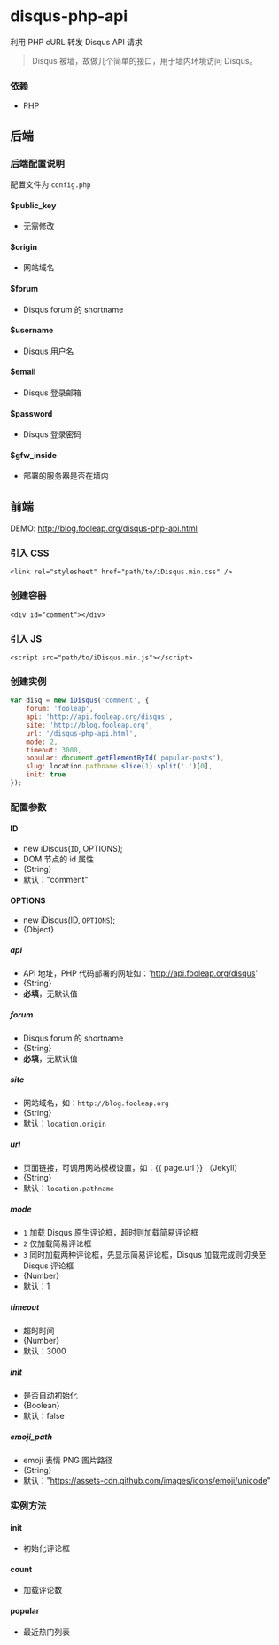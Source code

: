 disqus-php-api
===========
利用 PHP cURL 转发 Disqus API 请求

> Disqus 被墙，故做几个简单的接口，用于墙内环境访问 Disqus。

### 依赖

* PHP

## 后端

### 后端配置说明

配置文件为 `config.php`

#### $public_key

* 无需修改

#### $origin 

* 网站域名

#### $forum

* Disqus forum 的 shortname

#### $username

* Disqus 用户名

#### $email

* Disqus 登录邮箱

#### $password

* Disqus 登录密码

#### $gfw_inside

* 部署的服务器是否在墙内

## 前端

DEMO: http://blog.fooleap.org/disqus-php-api.html

### 引入 CSS

    <link rel="stylesheet" href="path/to/iDisqus.min.css" />

### 创建容器

    <div id="comment"></div>

### 引入 JS

    <script src="path/to/iDisqus.min.js"></script>

### 创建实例

```javascript
var disq = new iDisqus('comment', {
    forum: 'fooleap',
    api: 'http://api.fooleap.org/disqus',
    site: 'http://blog.fooleap.org',
    url: '/disqus-php-api.html',
    mode: 2,
    timeout: 3000,
    popular: document.getElementById('popular-posts'),
    slug: location.pathname.slice(1).split('.')[0],
    init: true
});
```

### 配置参数

#### ID

* new iDisqus(`ID`, OPTIONS);
* DOM 节点的 id 属性
* {String}
* 默认："comment"

#### OPTIONS

* new iDisqus(ID, `OPTIONS`);
* {Object}

##### api

* API 地址，PHP 代码部署的网址如：'http://api.fooleap.org/disqus'
* {String}
* **必填**，无默认值

##### forum

* Disqus forum 的 shortname
* {String}
* **必填**，无默认值

##### site

* 网站域名，如：`http://blog.fooleap.org`
* {String}
* 默认：`location.origin`

##### url

* 页面链接，可调用网站模板设置，如：{{ page.url }} （Jekyll）
* {String}
* 默认：`location.pathname`

##### mode

* `1` 加载 Disqus 原生评论框，超时则加载简易评论框
* `2` 仅加载简易评论框
* `3` 同时加载两种评论框，先显示简易评论框，Disqus 加载完成则切换至 Disqus 评论框
* {Number}
* 默认：1 

##### timeout

* 超时时间
* {Number}
* 默认：3000 

##### init

* 是否自动初始化
* {Boolean}
* 默认：false

##### emoji_path

* emoji 表情 PNG 图片路径
* {String}
* 默认："https://assets-cdn.github.com/images/icons/emoji/unicode"

### 实例方法

#### init

* 初始化评论框

#### count

* 加载评论数

#### popular

* 最近热门列表

